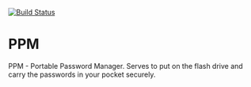 [![Build Status](https://travis-ci.org/SavioAndres/PPM.svg?branch=master)](https://travis-ci.org/SavioAndres/PPM)

# PPM
PPM - Portable Password Manager. Serves to put on the flash drive and carry the passwords in your pocket securely.
